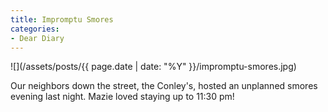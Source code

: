 ```yaml
---
title: Impromptu Smores
categories:
- Dear Diary
---
```


![](/assets/posts/{{ page.date | date: "%Y" }}/impromptu-smores.jpg)
  



Our neighbors down the street, the Conley's, hosted an unplanned smores evening last night. Mazie loved staying up to 11:30 pm!
